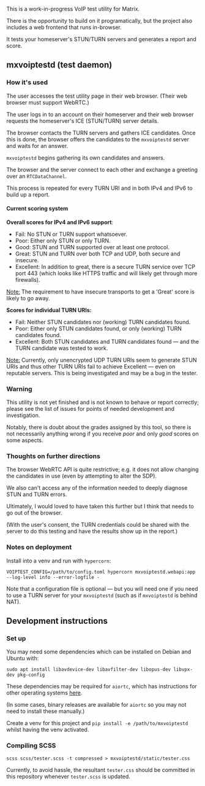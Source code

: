 This is a work-in-progress VoIP test utility for Matrix.

There is the opportunity to build on it programatically, but the project also
includes a web frontend that runs in-browser.

It tests your homeserver's STUN/TURN servers and generates a report and score.


## mxvoiptestd (test daemon)

### How it's used

The user accesses the test utility page in their web browser. (Their web browser
must support WebRTC.)

The user logs in to an account on their homeserver and their web browser requests
the homeserver's ICE (STUN/TURN) server details.

The browser contacts the TURN servers and gathers ICE candidates. Once this is
done, the browser offers the candidates to the `mxvoiptestd` server and waits for
an answer.

`mxvoiptestd` begins gathering its own candidates and answers.

The browser and the server connect to each other and exchange a greeting over an
`RTCDataChannel`.

This process is repeated for every TURN URI and in both IPv4 and IPv6 to build up
a report.


#### Current scoring system

**Overall scores for IPv4 and IPv6 support**:

* Fail: No STUN or TURN support whatsoever.
* Poor: Either only STUN or only TURN.
* Good: STUN and TURN supported over at least one protocol.
* Great: STUN and TURN over both TCP and UDP, both secure and insecure.
* Excellent: In addition to great, there is a secure TURN service over TCP port
  443 (which looks like HTTPS traffic and will likely get through more firewalls).

<u>Note:</u> The requirement to have insecure transports to get a 'Great' score is
likely to go away.

**Scores for individual TURN URIs:**

* Fail: Neither STUN candidates nor (working) TURN candidates found.
* Poor: Either only STUN candidates found, or only (working) TURN candidates found.
* Excellent: Both STUN candidates and TURN candidates found — and the TURN candidate
  was tested to work.

<u>Note:</u> Currently, only unencrypted UDP TURN URIs seem to generate STUN
URIs and thus other TURN URIs fail to achieve Excellent — even on reputable
servers. This is being investigated and may be a bug in the tester.


### Warning

This utility is not yet finished and is not known to behave or report correctly;
please see the list of issues for points of needed development and investigation.

Notably, there is doubt about the grades assigned by this tool, so there is not
necessarily anything wrong if you receive *poor* and only *good* scores on some
aspects.


### Thoughts on further directions

The browser WebRTC API is quite restrictive; e.g. it does not allow changing the
candidates in use (even by attempting to alter the SDP).

We also can't access any of the information needed to deeply diagnose STUN and
TURN errors.

Ultimately, I would loved to have taken this further but I think that needs to
go out of the browser.

(With the user's consent, the TURN credentials could be shared with the server
to do this testing and have the results show up in the report.)


### Notes on deployment

Install into a venv and run with `hypercorn`:

`VOIPTEST_CONFIG=/path/to/config.toml hypercorn mxvoiptestd.webapi:app --log-level info --error-logfile -`

Note that a configuration file is optional — but you will need one if you need
to use a TURN server for your `mxvoiptestd` (such as if `mxvoiptestd` is behind NAT).


## Development instructions

### Set up

You may need some dependencies which can be installed on Debian and Ubuntu with:

`sudo apt install libavdevice-dev libavfilter-dev libopus-dev libvpx-dev pkg-config`

These dependencies may be required for `aiortc`, which has instructions for other
operating systems [here](https://github.com/aiortc/aiortc#installing).

(In some cases, binary releases are available for `aiortc` so you may not need
to install these manually.)

Create a venv for this project and `pip install -e /path/to/mxvoiptestd` whilst
having the venv activated.


### Compiling SCSS

```
scss scss/tester.scss -t compressed > mxvoiptestd/static/tester.css
```

Currently, to avoid hassle, the resultant `tester.css` should be committed in
this repository whenever `tester.scss` is updated.
